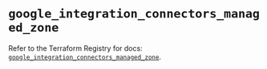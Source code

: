 # `google_integration_connectors_managed_zone`

Refer to the Terraform Registry for docs: [`google_integration_connectors_managed_zone`](https://registry.terraform.io/providers/hashicorp/google-beta/6.34.1/docs/resources/google_integration_connectors_managed_zone).
